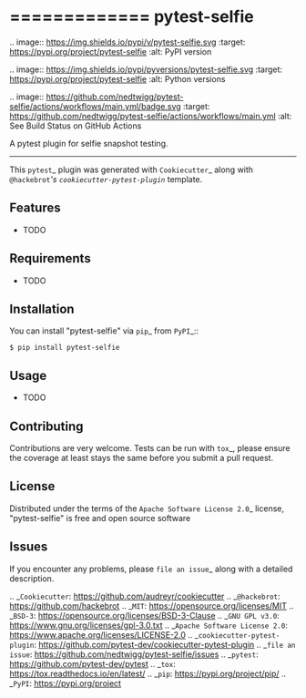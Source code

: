 =============
pytest-selfie
=============

.. image:: https://img.shields.io/pypi/v/pytest-selfie.svg
:target: https://pypi.org/project/pytest-selfie
:alt: PyPI version

.. image:: https://img.shields.io/pypi/pyversions/pytest-selfie.svg
:target: https://pypi.org/project/pytest-selfie
:alt: Python versions

.. image:: https://github.com/nedtwigg/pytest-selfie/actions/workflows/main.yml/badge.svg
:target: https://github.com/nedtwigg/pytest-selfie/actions/workflows/main.yml
:alt: See Build Status on GitHub Actions

A pytest plugin for selfie snapshot testing.

---

This `pytest`_ plugin was generated with `Cookiecutter`_ along with `@hackebrot`_'s `cookiecutter-pytest-plugin`_ template.

## Features

- TODO

## Requirements

- TODO

## Installation

You can install "pytest-selfie" via `pip`_ from `PyPI`_::

    $ pip install pytest-selfie

## Usage

- TODO

## Contributing

Contributions are very welcome. Tests can be run with `tox`\_, please ensure
the coverage at least stays the same before you submit a pull request.

## License

Distributed under the terms of the `Apache Software License 2.0`\_ license, "pytest-selfie" is free and open source software

## Issues

If you encounter any problems, please `file an issue`\_ along with a detailed description.

.. _`Cookiecutter`: https://github.com/audreyr/cookiecutter
.. _`@hackebrot`: https://github.com/hackebrot
.. _`MIT`: https://opensource.org/licenses/MIT
.. _`BSD-3`: https://opensource.org/licenses/BSD-3-Clause
.. _`GNU GPL v3.0`: https://www.gnu.org/licenses/gpl-3.0.txt
.. _`Apache Software License 2.0`: https://www.apache.org/licenses/LICENSE-2.0
.. _`cookiecutter-pytest-plugin`: https://github.com/pytest-dev/cookiecutter-pytest-plugin
.. _`file an issue`: https://github.com/nedtwigg/pytest-selfie/issues
.. _`pytest`: https://github.com/pytest-dev/pytest
.. _`tox`: https://tox.readthedocs.io/en/latest/
.. _`pip`: https://pypi.org/project/pip/
.. _`PyPI`: https://pypi.org/project
